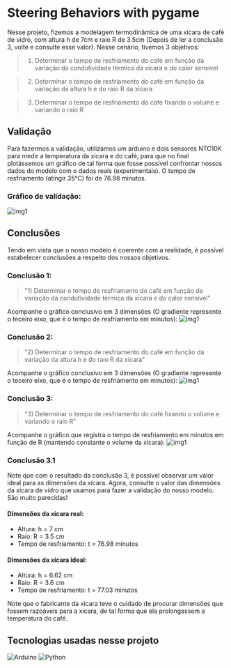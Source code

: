 # Steering Behaviors with pygame
Nesse projeto, fizemos a modelagem termodinâmica de uma xícara de café de vidro, com altura h de 7cm e raio R de 3.5cm (Depois de ler a conclusão 3, volte e consulte esse valor). Nesse cenário, tivemos 3 objetivos:
> 1) Determinar o tempo de resfriamento do café em função da variação da condutividade térmica da xícara e do calor sensível

> 2) Determinar o tempo de resfriamento do café em função da variação da altura h e do raio R da xícara

> 3) Determinar o tempo de resfriamento do café fixando o volume e variando o raio R

## Validação
Para fazermos a validação, utilizamos um arduino e dois sensores NTC10K para medir a temperatura da xícara e do café, para que no final plotássemos um gráfico de tal forma que fosse possível confrontar nossos dados do modelo com o dados reais (experimentais). O tempo de resfriamento (atingir 35°C) foi de 76.98 minutos.
### Gráfico de validação:
![img1](validacao.png)

## Conclusões
Tendo em vista que o nosso modelo é coerente com a realidade, é possível estabelecer conclusões a respeito dos nossos objetivos.

### Conclusão 1:

> "1) Determinar o tempo de resfriamento do café em função da variação da condutividade térmica da xícara e do calor sensível"

Acompanhe o gráfico conclusivo em 3 dimensões (O gradiente represente o teceiro eixo, que é o tempo de resfriamento em minutos):
![img1](varia_cr_kr2.png)

### Conclusão 2:

> "2) Determinar o tempo de resfriamento do café em função da variação da altura h e do raio R da xícara"

Acompanhe o gráfico conclusivo em 3 dimensões (O gradiente represente o teceiro eixo, que é o tempo de resfriamento em minutos):
![img1](varia_r_h.png)

### Conclusão 3:

> "3) Determinar o tempo de resfriamento do café fixando o volume e variando o raio R"

Acompanhe o gráfico que registra o tempo de resfriamento em minutos em função de R (mantendo constante o volume da xícara):
![img1](variaR_fixa_v0.png)

### Conclusão 3.1
Note que com o resultado da conclusão 3, é possível observar um valor ideal para as dimensões da xícara. Agora, consulte o valor das dimensões da xícara de vidro que usamos para fazer a validação do nosso modelo. São muito parecidas!
#### Dimensões da xícara real:
- Altura: h = 7 cm
- Raio: R = 3.5 cm
- Tempo de resfriamento: t = 76.98 minutos

#### Dimensões da xícara ideal:
- Altura: h = 6.62 cm
- Raio: R = 3.6 cm
- Tempo de resfriamento: t = 77.03 minutos

Note que o fabricante da xícara teve o cuidado de procurar dimensões que fossem razoáveis para a xícara, de tal forma que ela  prolongassem a temperatura do café.

## Tecnologias usadas nesse projeto

![Arduino](https://img.shields.io/badge/Arduino-007ACC?style=for-the-badge&logo=arduino&logoColor=white)
![Python](https://img.shields.io/badge/Python-2D7DB1?style=for-the-badge&logo=python&logoColor=yellow)